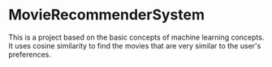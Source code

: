 # MovieRecommenderSystem
This is a project based on the basic concepts of machine learning concepts.
It uses cosine similarity to find the movies that are very similar to the user's preferences.
